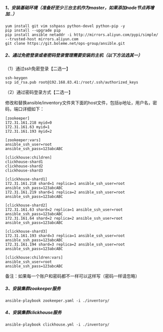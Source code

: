 ##### 1、安装基础环境（准备好至少三台主机作为master，如果添加node节点再增加..）

```
yum install git vim sshpass python-devel python-pip -y
pip install --upgrade pip
pip install ansible netaddr -i http://mirrors.aliyun.com/pypi/simple/ --trusted-host mirrors.aliyun.com
git clone https://git.boleme.net/ops-group/ansible.git
```

##### 2、通过免密登录或者密码登录管理需要安装的主机（以下方法选其一）
（1）通过ssh免密登录【二选一】
```
ssh-keygen
scp id_rsa.pub root@192.168.83.41:/root/.ssh/authorized_keys
```
（2）通过密码登录方式【二选一】

修改和替换ansible/inventory文件夹下面的host文件，包括ip地址，用户名，密码，端口详细如下：
```
[zookeeper]
172.31.161.218 myid=0
172.31.161.63 myid=1
172.31.161.193 myid=2

[zookeeper:vars]
ansible_ssh_user=root
ansible_ssh_pass=123abcABC

[clickhouse:children]
clickhouse-shard1
clickhouse-shard2
clickhouse-shard3

[clickhouse-shard1]
172.31.161.218 shard=1 replica=1 ansible_ssh_user=root ansible_ssh_pass=123abcABC
172.31.161.219 shard=1 replica=2 ansible_ssh_user=root ansible_ssh_pass=123abcABC

[clickhouse-shard2]
172.31.161.63 shard=2 replica=1 ansible_ssh_user=root ansible_ssh_pass=123abcABC
172.31.161.64 shard=2 replica=2 ansible_ssh_user=root ansible_ssh_pass=123abcABC

[clickhouse-shard3]
172.31.161.193 shard=3 replica=1 ansible_ssh_user=root ansible_ssh_pass=123abcABC
172.31.161.194 shard=3 replica=2 ansible_ssh_user=root ansible_ssh_pass=123abcABC

[clickhouse:children:vars]
ansible_ssh_user=root
ansible_ssh_pass=123abcABC
```

备注：如果每一个账户和密码都不一样可以这样写（密码一样请忽略）

##### 3、安装集群zookeeper服务
```
ansible-playbook zookeeper.yaml -i ./inventory/
```

##### 4、安装集群clickhouse服务
```
ansible-playbook clickhouse.yml -i ./inventory/
```
